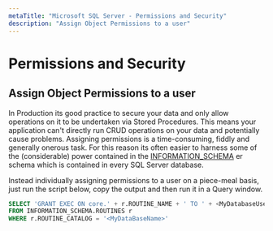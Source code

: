 ```yaml
---
metaTitle: "Microsoft SQL Server - Permissions and Security"
description: "Assign Object Permissions to a user"
---
```


# Permissions and Security




## Assign Object Permissions to a user


In Production its good practice to secure your data and only allow operations on it to be undertaken via Stored Procedures. This means your application can't directly run CRUD operations on your data and potentially cause problems. Assigning permissions is a time-consuming, fiddly and generally onerous task. For this reason its often easier to harness some of the (considerable) power contained in the [INFORMATION_SCHEMA](https://msdn.microsoft.com/en-GB/library/ms186778.aspx) er schema which is contained in every SQL Server database.

Instead individually assigning permissions to a user on a piece-meal basis, just run the script below, copy the output and then run it in a Query window.

```sql
SELECT 'GRANT EXEC ON core.' + r.ROUTINE_NAME + ' TO ' + <MyDatabaseUsername>
FROM INFORMATION_SCHEMA.ROUTINES r 
WHERE r.ROUTINE_CATALOG = '<MyDataBaseName>'

```

